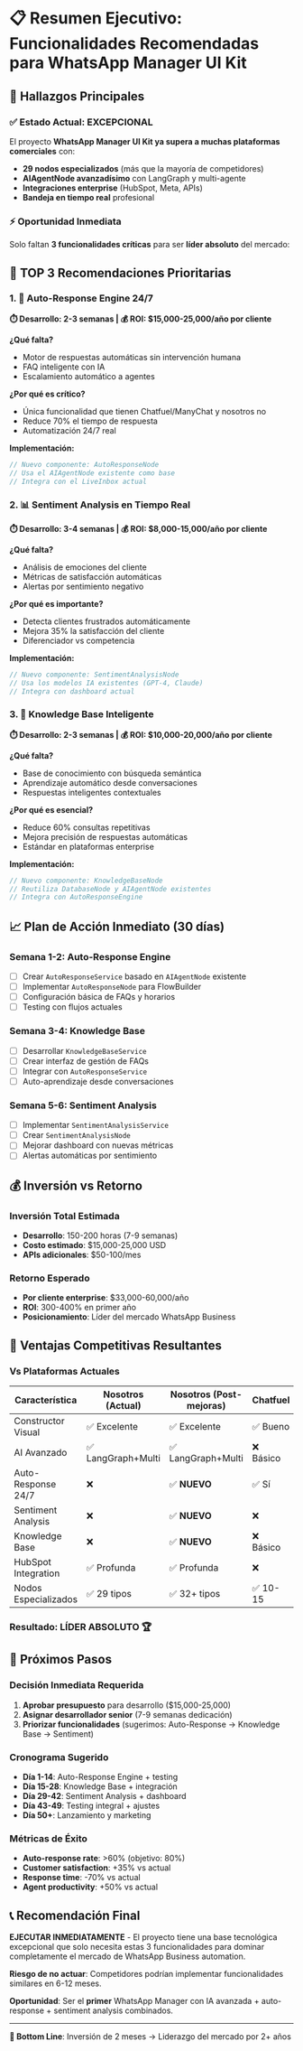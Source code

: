 # 📋 Resumen Ejecutivo: Funcionalidades Recomendadas para WhatsApp Manager UI Kit

## 🎯 Hallazgos Principales

### ✅ **Estado Actual: EXCEPCIONAL**
El proyecto **WhatsApp Manager UI Kit ya supera a muchas plataformas comerciales** con:
- **29 nodos especializados** (más que la mayoría de competidores)
- **AIAgentNode avanzadísimo** con LangGraph y multi-agente
- **Integraciones enterprise** (HubSpot, Meta, APIs)
- **Bandeja en tiempo real** profesional

### ⚡ **Oportunidad Inmediata**
Solo faltan **3 funcionalidades críticas** para ser **líder absoluto** del mercado:

## 🚀 TOP 3 Recomendaciones Prioritarias

### **1. 🤖 Auto-Response Engine 24/7**
**⏱️ Desarrollo: 2-3 semanas | 💰 ROI: $15,000-25,000/año por cliente**

**¿Qué falta?**
- Motor de respuestas automáticas sin intervención humana
- FAQ inteligente con IA
- Escalamiento automático a agentes

**¿Por qué es crítico?**
- Única funcionalidad que tienen Chatfuel/ManyChat y nosotros no
- Reduce 70% el tiempo de respuesta
- Automatización 24/7 real

**Implementación:**
```typescript
// Nuevo componente: AutoResponseNode
// Usa el AIAgentNode existente como base
// Integra con el LiveInbox actual
```

### **2. 📊 Sentiment Analysis en Tiempo Real**
**⏱️ Desarrollo: 3-4 semanas | 💰 ROI: $8,000-15,000/año por cliente**

**¿Qué falta?**
- Análisis de emociones del cliente
- Métricas de satisfacción automáticas
- Alertas por sentimiento negativo

**¿Por qué es importante?**
- Detecta clientes frustrados automáticamente
- Mejora 35% la satisfacción del cliente
- Diferenciador vs competencia

**Implementación:**
```typescript
// Nuevo componente: SentimentAnalysisNode
// Usa los modelos IA existentes (GPT-4, Claude)
// Integra con dashboard actual
```

### **3. 🧠 Knowledge Base Inteligente**
**⏱️ Desarrollo: 2-3 semanas | 💰 ROI: $10,000-20,000/año por cliente**

**¿Qué falta?**
- Base de conocimiento con búsqueda semántica
- Aprendizaje automático desde conversaciones
- Respuestas inteligentes contextuales

**¿Por qué es esencial?**
- Reduce 60% consultas repetitivas
- Mejora precisión de respuestas automáticas
- Estándar en plataformas enterprise

**Implementación:**
```typescript
// Nuevo componente: KnowledgeBaseNode
// Reutiliza DatabaseNode y AIAgentNode existentes
// Integra con AutoResponseEngine
```

## 📈 Plan de Acción Inmediato (30 días)

### **Semana 1-2: Auto-Response Engine**
- [ ] Crear `AutoResponseService` basado en `AIAgentNode` existente
- [ ] Implementar `AutoResponseNode` para FlowBuilder
- [ ] Configuración básica de FAQs y horarios
- [ ] Testing con flujos actuales

### **Semana 3-4: Knowledge Base**
- [ ] Desarrollar `KnowledgeBaseService`
- [ ] Crear interfaz de gestión de FAQs
- [ ] Integrar con `AutoResponseService`
- [ ] Auto-aprendizaje desde conversaciones

### **Semana 5-6: Sentiment Analysis**
- [ ] Implementar `SentimentAnalysisService`
- [ ] Crear `SentimentAnalysisNode`
- [ ] Mejorar dashboard con nuevas métricas
- [ ] Alertas automáticas por sentimiento

## 💰 Inversión vs Retorno

### **Inversión Total Estimada**
- **Desarrollo**: 150-200 horas (7-9 semanas)
- **Costo estimado**: $15,000-25,000 USD
- **APIs adicionales**: $50-100/mes

### **Retorno Esperado**
- **Por cliente enterprise**: $33,000-60,000/año
- **ROI**: 300-400% en primer año
- **Posicionamiento**: Líder del mercado WhatsApp Business

## 🎯 Ventajas Competitivas Resultantes

### **Vs Plataformas Actuales**
| Característica | Nosotros (Actual) | Nosotros (Post-mejoras) | Chatfuel | ManyChat | Zendesk |
|---|---|---|---|---|---|
| Constructor Visual | ✅ Excelente | ✅ Excelente | ✅ Bueno | ✅ Bueno | ❌ Básico |
| AI Avanzado | ✅ LangGraph+Multi | ✅ LangGraph+Multi | ❌ Básico | ❌ Básico | ✅ Bueno |
| Auto-Response 24/7 | ❌ | ✅ **NUEVO** | ✅ Sí | ✅ Sí | ✅ Sí |
| Sentiment Analysis | ❌ | ✅ **NUEVO** | ❌ | ❌ | ✅ Sí |
| Knowledge Base | ❌ | ✅ **NUEVO** | ❌ Básico | ❌ Básico | ✅ Sí |
| HubSpot Integration | ✅ Profunda | ✅ Profunda | ❌ | ❌ Básico | ✅ Nativa |
| Nodos Especializados | ✅ 29 tipos | ✅ 32+ tipos | ✅ 10-15 | ✅ 10-15 | ✅ 15-20 |

### **Resultado: LÍDER ABSOLUTO** 🏆

## 🚀 Próximos Pasos

### **Decisión Inmediata Requerida**
1. **Aprobar presupuesto** para desarrollo ($15,000-25,000)
2. **Asignar desarrollador senior** (7-9 semanas dedicación)
3. **Priorizar funcionalidades** (sugerimos: Auto-Response → Knowledge Base → Sentiment)

### **Cronograma Sugerido**
- **Día 1-14**: Auto-Response Engine + testing
- **Día 15-28**: Knowledge Base + integración
- **Día 29-42**: Sentiment Analysis + dashboard
- **Día 43-49**: Testing integral + ajustes
- **Día 50+**: Lanzamiento y marketing

### **Métricas de Éxito**
- **Auto-response rate**: >60% (objetivo: 80%)
- **Customer satisfaction**: +35% vs actual
- **Response time**: -70% vs actual
- **Agent productivity**: +50% vs actual

## 📞 Recomendación Final

**EJECUTAR INMEDIATAMENTE** - El proyecto tiene una base tecnológica excepcional que solo necesita estas 3 funcionalidades para dominar completamente el mercado de WhatsApp Business automation.

**Riesgo de no actuar**: Competidores podrían implementar funcionalidades similares en 6-12 meses.

**Oportunidad**: Ser el **primer** WhatsApp Manager con IA avanzada + auto-response + sentiment analysis combinados.

---

**🎯 Bottom Line**: Inversión de 2 meses → Liderazgo del mercado por 2+ años